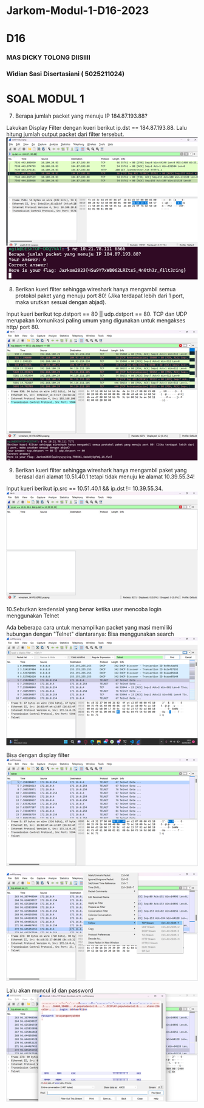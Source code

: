 # Jarkom-Modul-1-D16-2023
# D16 
### MAS DICKY TOLONG DIISIIII
### Widian Sasi Disertasiani ( 5025211024)
# SOAL MODUL 1

7. Berapa jumlah packet yang menuju IP 184.87.193.88?

Lakukan Display Filter dengan kueri berikut ip.dst == 184.87.193.88. Lalu hitung jumlah output packet dari filter tersebut. 
![Alt text](image.png)
![Alt text](image-1.png)

8. Berikan kueri filter sehingga wireshark hanya mengambil semua protokol paket yang menuju port 80! (Jika terdapat lebih dari 1 port, maka urutkan sesuai dengan abjad).

Input kueri berikut tcp.dstport == 80 || udp.dstport == 80. TCP dan UDP merupakan komunikasi paling umum yang digunakan untuk mengakses http/ port 80. 
![Alt text](image-2.png)
![Alt text](image-3.png)

9. Berikan kueri filter sehingga wireshark hanya mengambil paket yang berasal dari alamat 10.51.40.1 tetapi tidak menuju ke alamat 10.39.55.34!

Input kueri berikut ip.src == 10.51.40.1 && ip.dst != 10.39.55.34.
![Alt text](image-4.png)

10.Sebutkan kredensial yang benar ketika user mencoba login menggunakan Telnet

Ada beberapa cara untuk menampilkan packet yang masi memiliki hubungan dengan "Telnet" diantaranya:
 Bisa menggunakan search 
 ![Alt text](image-5.png)

 Bisa dengan display filter
 ![Alt text](image-6.png)

 ![Alt text](image-7.png)

 Lalu akan muncul id dan password
 ![Alt text](image-8.png)
